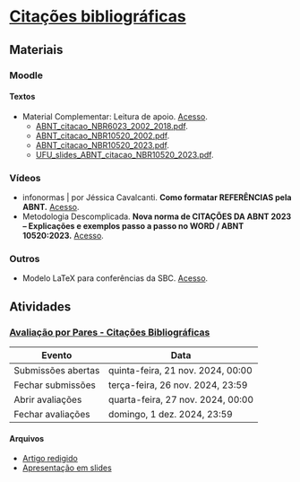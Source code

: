 # [Citações bibliográficas](https://ead.ufjf.br/course/view.php?id=7440#coursecontentcollapse4)

## Materiais

### Moodle

#### Textos

- Material Complementar: Leitura de apoio. [Acesso](https://ead.ufjf.br/mod/folder/view.php?id=429696).
  - [ABNT_citacao_NBR6023_2002_2018.pdf](https://ead.ufjf.br/pluginfile.php/1888349/mod_folder/content/0/ABNT_citacao_NBR6023_2002_2018.pdf?forcedownload=1).
  - [ABNT_citacao_NBR10520_2002.pdf](https://ead.ufjf.br/pluginfile.php/1888349/mod_folder/content/0/ABNT_citacao_NBR10520_2002.pdf?forcedownload=1).
  - [ABNT_citacao_NBR10520_2023.pdf](https://ead.ufjf.br/pluginfile.php/1888349/mod_folder/content/0/ABNT_citacao_NBR10520_2023.pdf?forcedownload=1).
  - [UFU_slides_ABNT_citacao_NBR10520_2023.pdf](https://ead.ufjf.br/pluginfile.php/1888349/mod_folder/content/0/UFU_slides_ABNT_citacao_NBR10520_2023.pdf?forcedownload=1).

### Vídeos

- infonormas | por Jéssica Cavalcanti. **Como formatar REFERÊNCIAS pela ABNT.** [Acesso](https://www.youtube.com/watch?v=DMQ-OYVS8NE).
- Metodologia Descomplicada. **Nova norma de CITAÇÕES DA ABNT 2023 – Explicações e exemplos passo a passo no WORD / ABNT 10520:2023.** [Acesso](https://www.youtube.com/watch?v=UKPQ-5VzFxE).

### Outros

- Modelo LaTeX para conferências da SBC. [Acesso](https://www.overleaf.com/latex/templates/sbc-conferences-template/blbxwjwzdngr).

## Atividades

### [Avaliação por Pares - Citações Bibliográficas](https://ead.ufjf.br/mod/workshop/view.php?id=433187)

| Evento             | Data                              |
| ------------------ | --------------------------------- |
| Submissões abertas | quinta-feira, 21 nov. 2024, 00:00 |
| Fechar submissões  | terça-feira, 26 nov. 2024, 23:59  |
| Abrir avaliações   | quarta-feira, 27 nov. 2024, 00:00 |
| Fechar avaliações  | domingo, 1 dez. 2024, 23:59       |

#### Arquivos

- [Artigo redigido](atividades/artigo)
- [Apresentação em slides](atividades/apresentacao)
